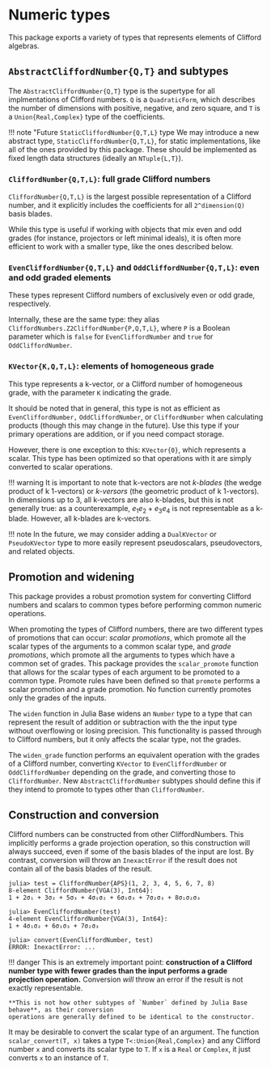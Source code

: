 # Numeric types

This package exports a variety of types that represents elements of Clifford algebras.

## `AbstractCliffordNumber{Q,T}` and subtypes

The `AbstractCliffordNumber{Q,T}` type is the supertype for all implmentations of Clifford numbers.
`Q` is a `QuadraticForm`, which describes the number of dimensions with positive, negative, and zero
square, and `T` is a `Union{Real,Complex}` type of the coefficients.

!!! note "Future `StaticCliffordNumber{Q,T,L}` type
    We may introduce a new abstract type, `StaticCliffordNumber{Q,T,L}`, for static implementations,
    like all of the ones provided by this package. These should be implemented as fixed length data
    structures (ideally an `NTuple{L,T}`).

### `CliffordNumber{Q,T,L}`: full grade Clifford numbers

`CliffordNumber{Q,T,L}` is the largest possible representation of a Clifford number, and it 
explicitly includes the coefficients for all `2^dimension(Q)` basis blades.

While this type is useful if working with objects that mix even and odd grades (for instance,
projectors or left minimal ideals), it is often more efficient to work with a smaller type, like the
ones described below.

### `EvenCliffordNumber{Q,T,L}` and `OddCliffordNumber{Q,T,L}`: even and odd graded elements

These types represent Clifford numbers of exclusively even or odd grade, respectively.

Internally, these are the same type: they alias `CliffordNumbers.Z2CliffordNumber{P,Q,T,L}`, where
`P` is a Boolean parameter which is `false` for `EvenCliffordNumber` and `true` for
`OddCliffordNumber`.

### `KVector{K,Q,T,L}`: elements of homogeneous grade

This type represents a k-vector, or a Clifford number of homogeneous grade, with the parameter `K`
indicating the grade.

It should be noted that in general, this type is not as efficient as `EvenCliffordNumber,`
`OddCliffordNumber`, or `CliffordNumber` when calculating products (though this may change in the 
future). Use this type if your primary operations are addition, or if you need compact storage.

However, there is one exception to this: `KVector{0}`, which represents a scalar. This type has been
optimized so that operations with it are simply converted to scalar operations.

!!! warning
    It is important to note that k-vectors are not *k-blades* (the wedge product of k 1-vectors) or
    *k-versors* (the geometric product of k 1-vectors). In dimensions up to 3, all k-vectors are
    also k-blades, but this is not generally true: as a counterexample, $e_1 e_2 + e_3 e_4$ is not
    representable as a k-blade. However, all k-blades are k-vectors.

!!! note
    In the future, we may consider adding a `DualKVector` or `PseudoKVector` type to more easily
    represent pseudoscalars, pseudovectors, and related objects.

## Promotion and widening

This package provides a robust promotion system for converting Clifford numbers and scalars to
common types before performing common numeric operations.

When promoting the types of Clifford numbers, there are two different types of promotions that can
occur: *scalar promotions*, which promote all the scalar types of the arguments to a common scalar
type, and *grade promotions*, which promote all the arguments to types which have a common set of
grades. This package provides the `scalar_promote` function that allows for the scalar types of each
argument to be promoted to a common type. Promote rules have been defined so that `promote` performs
a scalar promotion and a grade promotion. No function currently promotes only the grades of the
inputs.

The `widen` function in Julia Base widens an `Number` type to a type that can represent the result
of addition or subtraction with the the input type without overflowing or losing precision. This
functionality is passed through to Clifford numbers, but it only affects the scalar type, not the
grades.

The `widen_grade` function performs an equivalent operation with the grades of a Clifford number,
converting `KVector` to `EvenCliffordNumber` or `OddCliffordNumber` depending on the grade, and
converting those to `CliffordNumber`. New `AbstractCliffordNumber` subtypes should define this if
they intend to promote to types other than `CliffordNumber`.


## Construction and conversion

Clifford numbers can be constructed from other CliffordNumbers. This implicitly performs a grade
projection operation, so this construction will always succeed, even if some of the basis blades of
the input are lost. By contrast, conversion will throw an `InexactError` if the result does not
contain all of the basis blades of the result.

```
julia> test = CliffordNumber{APS}(1, 2, 3, 4, 5, 6, 7, 8)
8-element CliffordNumber{VGA(3), Int64}:
1 + 2σ₁ + 3σ₂ + 5σ₃ + 4σ₁σ₂ + 6σ₁σ₃ + 7σ₂σ₃ + 8σ₁σ₂σ₃

julia> EvenCliffordNumber(test)
4-element EvenCliffordNumber{VGA(3), Int64}:
1 + 4σ₁σ₂ + 6σ₁σ₃ + 7σ₂σ₃

julia> convert(EvenCliffordNumber, test)
ERROR: InexactError: ...
```

!!! danger
    This is an extremely important point: **construction of a Clifford number type with fewer grades
    than the input performs a grade projection operation.** Conversion *will* throw an error if the
    result is not exactly representable. 
    
    **This is not how other subtypes of `Number` defined by Julia Base behave**, as their conversion
    operations are generally defined to be identical to the constructor.

It may be desirable to convert the scalar type of an argument. The function `scalar_convert(T, x)`
takes a type `T<:Union{Real,Complex}` and any Clifford number `x` and converts its scalar type to
`T`. If `x` is a `Real` or `Complex`, it just converts `x` to an instance of `T`.
